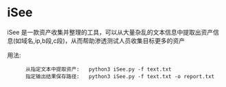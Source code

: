 # iSee
iSee 是一款资产收集并整理的工具，可以从大量杂乱的文本信息中提取出资产信息(如域名,ip,b段,c段)，从而帮助渗透测试人员收集目标更多的资产       

     
用法:      

          从指定文本中提取资产:   python3 iSee.py -f text.txt
          指定输出结果保存路径:   python3 iSee.py -f text.txt -o report.txt
